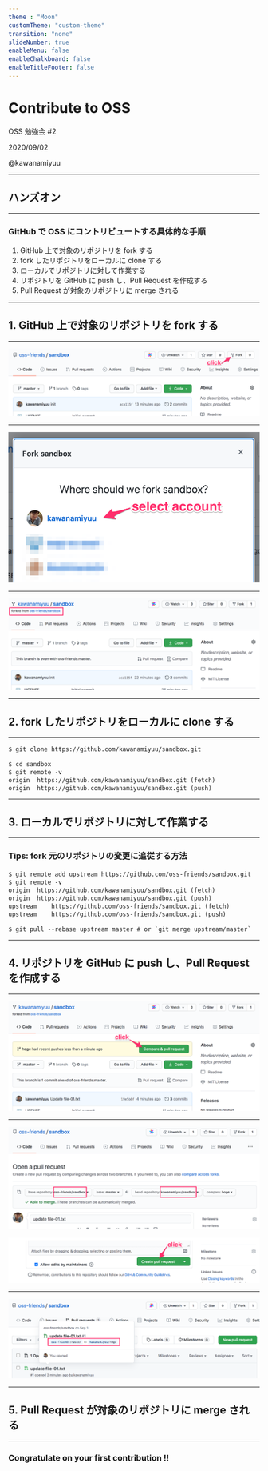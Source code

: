 ```yaml
---
theme : "Moon"
customTheme: "custom-theme"
transition: "none"
slideNumber: true
enableMenu: false
enableChalkboard: false
enableTitleFooter: false
---
```


# Contribute to OSS

OSS 勉強会 #2

2020/09/02

@kawanamiyuu

---

## ハンズオン

---

### GitHub で OSS にコントリビュートする具体的な手順

1. GitHub 上で対象のリポジトリを fork する
2. fork したリポジトリをローカルに clone する
3. ローカルでリポジトリに対して作業する
4. リポジトリを GitHub に push し、Pull Request を作成する
5. Pull Request が対象のリポジトリに merge される

---

## 1. GitHub 上で対象のリポジトリを fork する

---

![](images/02-1-fork-repository.png)

---

![](images/02-2-select-account.png)

---

![](images/02-3-fork-finish.png)

---

## 2. fork したリポジトリをローカルに clone する

---

```console
$ git clone https://github.com/kawanamiyuu/sandbox.git
```

```console
$ cd sandbox
$ git remote -v
origin	https://github.com/kawanamiyuu/sandbox.git (fetch)
origin	https://github.com/kawanamiyuu/sandbox.git (push)
```

---

## 3. ローカルでリポジトリに対して作業する

---

### Tips: fork 元のリポジトリの変更に追従する方法

```console
$ git remote add upstream https://github.com/oss-friends/sandbox.git
$ git remote -v
origin	https://github.com/kawanamiyuu/sandbox.git (fetch)
origin	https://github.com/kawanamiyuu/sandbox.git (push)
upstream	https://github.com/oss-friends/sandbox.git (fetch)
upstream	https://github.com/oss-friends/sandbox.git (push)
```

```console
$ git pull --rebase upstream master # or `git merge upstream/master`
```

---

## 4. リポジトリを GitHub に push し、Pull Request を作成する

---

![](images/02-4-create-pr.png)

---

![](images/02-5-compare-branch.png)

![](images/02-6-create-pr-finish.png)

---

![](images/02-7-pr-list.png)

---

## 5. Pull Request が対象のリポジトリに merge される

---

### Congratulate on your first contribution !!